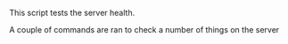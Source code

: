 This script tests the server health. 

A couple of commands are ran to check a number of things on the server
